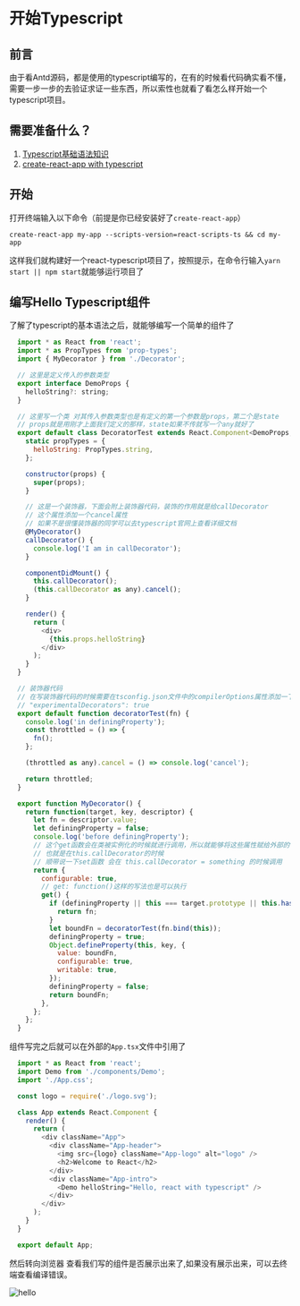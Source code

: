# 开始Typescript

## 前言

由于看Antd源码，都是使用的typescript编写的，在有的时候看代码确实看不懂，需要一步一步的去验证求证一些东西，所以索性也就看了看怎么样开始一个typescript项目。

## 需要准备什么？

1. [Typescript基础语法知识](https://www.tslang.cn/docs/handbook/basic-types.html)
2. [create-react-app with typescript](https://github.com/Microsoft/TypeScript-React-Starter)

## 开始

打开终端输入以下命令（前提是你已经安装好了`create-react-app`）

```
create-react-app my-app --scripts-version=react-scripts-ts && cd my-app
```

这样我们就构建好一个react-typescript项目了，按照提示，在命令行输入`yarn start || npm start`就能够运行项目了

## 编写Hello Typescript组件

了解了typescript的基本语法之后，就能够编写一个简单的组件了

```js
  import * as React from 'react';
  import * as PropTypes from 'prop-types';
  import { MyDecorator } from './Decorator';

  // 这里是定义传入的参数类型
  export interface DemoProps {
    helloString?: string;
  }

  // 这里写一个类 对其传入参数类型也是有定义的第一个参数是props，第二个是state
  // props就是用刚才上面我们定义的那样，state如果不传就写一个any就好了
  export default class DecoratorTest extends React.Component<DemoProps, any> {
    static propTypes = {
      helloString: PropTypes.string,
    };

    constructor(props) {
      super(props);
    }

    // 这是一个装饰器，下面会附上装饰器代码，装饰的作用就是给callDecorator
    // 这个属性添加一个cancel属性
    // 如果不是很懂装饰器的同学可以去typescript官网上查看详细文档
    @MyDecorator()
    callDecorator() {
      console.log('I am in callDecorator');
    }

    componentDidMount() {
      this.callDecorator();
      (this.callDecorator as any).cancel();
    }

    render() {
      return (
        <div>
          {this.props.helloString}
        </div>
      );
    }
  }

  // 装饰器代码
  // 在写装饰器代码的时候需要在tsconfig.json文件中的compilerOptions属性添加一下代码
  // "experimentalDecorators": true 
  export default function decoratorTest(fn) {
    console.log('in definingProperty');
    const throttled = () => {
      fn();
    };

    (throttled as any).cancel = () => console.log('cancel');

    return throttled;
  }

  export function MyDecorator() {
    return function(target, key, descriptor) {
      let fn = descriptor.value;
      let definingProperty = false;
      console.log('before definingProperty');
      // 这个get函数会在类被实例化的时候就进行调用，所以就能够将这些属性赋给外部的target
      // 也就是在this.callDecorator的时候
      // 顺带说一下set函数 会在 this.callDecorator = something 的时候调用
      return {
        configurable: true,
        // get: function()这样的写法也是可以执行
        get() {
          if (definingProperty || this === target.prototype || this.hasOwnProperty(key)) {
            return fn;
          }
          let boundFn = decoratorTest(fn.bind(this));
          definingProperty = true;
          Object.defineProperty(this, key, {
            value: boundFn,
            configurable: true,
            writable: true,
          });
          definingProperty = false;
          return boundFn;
        },
      };
    };
  }
```

组件写完之后就可以在外部的`App.tsx`文件中引用了

```js
  import * as React from 'react';
  import Demo from './components/Demo';
  import './App.css';

  const logo = require('./logo.svg');

  class App extends React.Component {
    render() {
      return (
        <div className="App">
          <div className="App-header">
            <img src={logo} className="App-logo" alt="logo" />
            <h2>Welcome to React</h2>
          </div>
          <div className="App-intro">
            <Demo helloString="Hello, react with typescript" />
          </div>
        </div>
      );
    }
  }

  export default App;
```

然后转向浏览器 查看我们写的组件是否展示出来了,如果没有展示出来，可以去终端查看编译错误。

![hello](../images/hello_tp.png)